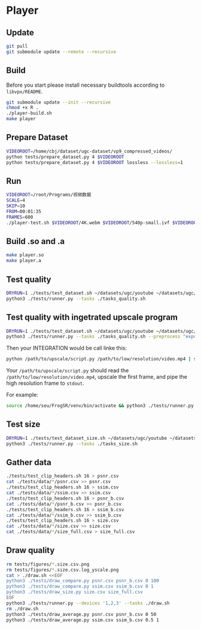 # Player

## Update

```sh
git pull
git submodule update --remote --recursive
```

## Build

Before you start please install necessary buildtools according to `libvpx/README`.

```sh
git submodule update --init --recursive
chmod +x R .
./player-build.sh
make player
```

## Prepare Dataset

```sh
VIDEOROOT=/home/cbj/dataset/ugc-dataset/vp9_compressed_videos/
python tests/prepare_dataset.py 4 $VIDEOROOT
python tests/prepare_dataset.py 4 $VIDEOROOT lossless --lossless=1
```

## Run

```sh
VIDEOROOT=/root/Programs/视频数据
SCALE=4
SKIP=10
FROM=00:01:35
FRAMES=600
./player-test.sh $VIDEOROOT/4K.webm $VIDEOROOT/540p-small.ivf $VIDEOROOT/4K-small-nemo-$SCALE-$SKIP.mp4 $SCALE $SKIP $FROM $FRAMES
```

## Build .so and .a

```sh
make player.so
make player.a
```

## Test quality

```sh
DRYRUN=1 ./tests/test_dataset.sh ~/datasets/ugc/youtube ~/datasets/ugc/tests ~/datasets/ugc/tests 4 16 > ./tasks_quality.sh
python3 ./tests/runner.py --tasks ./tasks_quality.sh
```

## Test quality with ingetrated upscale program

```sh
DRYRUN=1 ./tests/test_dataset.sh ~/datasets/ugc/youtube ~/datasets/ugc/tests ~/datasets/ugc/tests 4 16 > ./tasks_quality.sh
python3 ./tests/runner.py --tasks ./tasks_quality.sh --preprocess "export INTEGRATION='python /path/to/upscale/script.py'"
```

Then your INTEGRATION would be call linke this:

```sh
python /path/to/upscale/script.py /path/to/low/resolution/video.mp4 | some other operation
```

Your `/path/to/upscale/script.py` should read the `/path/to/low/resolution/video.mp4`, upscale the first frame, and pipe the high resolution frame to `stdout`.

For example:

```sh
source /home/seu/FrogSR/venv/bin/activate && python3 ./tests/runner.py --devices 1,2,3,4,5,6,7,8,9,10,11,12,13,14,15,16,17,18,19,20,21,22,23,24,25,26,27,28,29,31,32 --tasks ./tasks_quality.sh --preprocess "export INTEGRATION='source /home/seu/FrogSR/venv/bin/activate && PYTHONPATH=/home/seu/FrogSR python /home/seu/FrogSR/vrt_server_cli.py --ports 8001,8002,8003,8004,8005,8006,8007,8008 --path'"
```

## Test size

```sh
DRYRUN=1 ./tests/test_dataset_size.sh ~/datasets/ugc/youtube ~/datasets/ugc/tests 4 > ./tasks_size.sh
python3 ./tests/runner.py --tasks ./tasks_size.sh
```

## Gather data

```sh
./tests/test_clip_headers.sh 16 > psnr.csv
cat ./tests/data/*/psnr.csv >> psnr.csv
./tests/test_clip_headers.sh 16 > ssim.csv
cat ./tests/data/*/ssim.csv >> ssim.csv
./tests/test_clip_headers.sh 16 > psnr_b.csv
cat ./tests/data/*/psnr_b.csv >> psnr_b.csv
./tests/test_clip_headers.sh 16 > ssim_b.csv
cat ./tests/data/*/ssim_b.csv >> ssim_b.csv
./tests/test_clip_headers.sh 16 > size.csv
cat ./tests/data/*/size.csv >> size.csv
cat ./tests/data/*/size_full.csv > size_full.csv
```

## Draw quality

```sh
rm tests/figures/*.size.csv.png
rm tests/figures/*.size.csv.log_yscale.png
cat > ./draw.sh <<EOF
python3 ./tests/draw_compare.py psnr.csv psnr_b.csv 0 100
python3 ./tests/draw_compare.py ssim.csv ssim_b.csv 0 1
python3 ./tests/draw_size.py size.csv size_full.csv
EOF
python3 ./tests/runner.py --devices '1,2,3' --tasks ./draw.sh
rm ./draw.sh
python3 ./tests/draw_average.py psnr.csv psnr_b.csv 0 50
python3 ./tests/draw_average.py ssim.csv ssim_b.csv 0.5 1
```